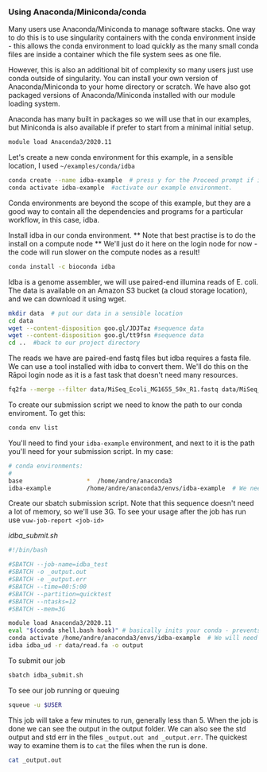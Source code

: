 ### Using Anaconda/Miniconda/conda

Many users use Anaconda/Miniconda to manage software stacks.  One way to do this is to use singularity containers with the conda environment inside - this allows the conda environment to load quickly as the many small conda files are inside a container which the file system sees as one file.

However, this is also an additional bit of complexity so many users just use conda outside of singularity.  You can install your own version of Anaconda/Miniconda to your home directory or scratch.  We have also got packaged versions of Anaconda/Miniconda installed with our module loading system.

Anaconda has many built in packages so we will use that in our examples, but Miniconda is also available if prefer to start from a minimal initial setup.

```bash
module load Anaconda3/2020.11 
```

Let's create a new conda environment for this example, in a sensible location, I used ```~/examples/conda/idba```

```bash
conda create --name idba-example  # press y for the Proceed prompt if it looks correct
conda activate idba-example  #activate our example environment.
```

Conda environments are beyond the scope of this example, but they are a good way to contain all the dependencies and programs for a particular workflow, in this case, idba.

Install idba in our conda environment.  ** Note that best practise is to do the install on a compute node ** We'll just do it here on the login node for now - the code will run slower on the compute nodes as a result!

```bash
conda install -c bioconda idba
```

Idba is a genome assembler, we will use paired-end illumina reads of E. coli.  The data is available on an Amazon S3 bucket (a cloud storage location), and we can download it using wget.
```bash
mkdir data  # put our data in a sensible location
cd data
wget --content-disposition goo.gl/JDJTaz #sequence data
wget --content-disposition goo.gl/tt9fsn #sequence data
cd ..  #back to our project directory
```

The reads we have are paired-end fastq files but idba requires a fasta file. We can use a tool installed with idba to convert them. We'll do this on the Rāpoi login node as it is a fast task that doesn't need many resources.

```bash
fq2fa --merge --filter data/MiSeq_Ecoli_MG1655_50x_R1.fastq data/MiSeq_Ecoli_MG1655_50x_R2.fastq data/read.fa
```

To create our submission script we need to know the path to our conda enviroment. To get this:
```bash
conda env list
```
You'll need to find your ```idba-example``` environment, and next to it is the path you'll need for your submission script.  In my case:
```bash
# conda environments:
#
base                  *  /home/andre/anaconda3
idba-example          /home/andre/anaconda3/envs/idba-example  # We need this line, it'll be different for you!
```


Create our sbatch submission script. Note that this sequence doesn't need a lot of memory, so we'll use 3G. To see your usage after the job has run use ```vuw-job-report <job-id>```

*idba_submit.sh*
```bash
#!/bin/bash

#SBATCH --job-name=idba_test
#SBATCH -o _output.out
#SBATCH -e _output.err
#SBATCH --time=00:5:00
#SBATCH --partition=quicktest
#SBATCH --ntasks=12
#SBATCH --mem=3G

module load Anaconda3/2020.11
eval "$(conda shell.bash hook)" # basically inits your conda - prevents errors like: CommandNotFoundError: Your shell has not been properly configured ...
conda activate /home/andre/anaconda3/envs/idba-example  # We will need to activate our conda enviroment on the remote node
idba idba_ud -r data/read.fa -o output
```

To submit our job
```bash
sbatch idba_submit.sh
```

To see our job running or queuing
```bash
squeue -u $USER
```
This job will take a few minutes to run, generally less than 5.
When the job is done we can see the output in the output folder.  We can also see the std output and std err in the files ```_output.out and _output.err```.  The quickest way to examine them is to ```cat``` the files when the run is done.
```bash
cat _output.out
```


